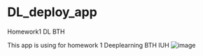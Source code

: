 # DL_deploy_app
Homework1 DL BTH

This app is using for homework 1 Deeplearning BTH IUH
![image](https://github.com/Bagumeow/DL_deploy_app/assets/93193119/a4bd4d0a-0462-444d-b329-7cdfd6e54268)
